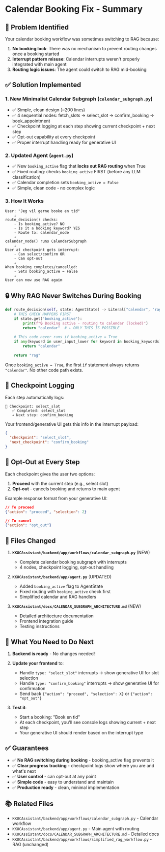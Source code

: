 # Calendar Booking Fix - Summary

## 🐛 Problem Identified

Your calendar booking workflow was sometimes switching to RAG because:

1. **No booking lock**: There was no mechanism to prevent routing changes once a booking started
2. **Interrupt pattern misuse**: Calendar interrupts weren't properly integrated with main agent
3. **Routing logic issues**: The agent could switch to RAG mid-booking

## ✅ Solution Implemented

### 1. **New Minimalist Calendar Subgraph** (`calendar_subgraph.py`)
- ✅ Simple, clean design (~200 lines)
- ✅ 4 sequential nodes: fetch_slots → select_slot → confirm_booking → book_appointment
- ✅ Checkpoint logging at each step showing current checkpoint + next step
- ✅ Opt-out capability at every checkpoint
- ✅ Proper interrupt handling ready for generative UI

### 2. **Updated Agent** (`agent.py`)
- ✅ New `booking_active` flag that **locks out RAG routing** when True
- ✅ Fixed routing: checks `booking_active` FIRST (before any LLM classification)
- ✅ Calendar completion sets `booking_active = False`
- ✅ Simple, clean code - no complex logic

### 3. **How It Works**

```
User: "Jeg vil gerne booke en tid"
    ↓
route_decision() checks:
    - Is booking_active? NO
    - Is it a booking keyword? YES
    - Route to: calendar_node
    ↓
calendar_node() runs CalendarSubgraph
    ↓
User at checkpoint gets interrupt:
    - Can select/confirm OR
    - Can opt-out
    ↓
When booking completes/cancelled:
    - Sets booking_active = False
    ↓
User can now use RAG again
```

## 🔒 Why RAG Never Switches During Booking

```python
def route_decision(self, state: AgentState) -> Literal["calendar", "rag"]:
    # THIS CHECK HAPPENS FIRST
    if state.get("booking_active"):
        print(f"🔒 Booking active - routing to calendar (locked)")
        return "calendar"  # ← ONLY THIS IS POSSIBLE
    
    # This code never runs if booking_active = True
    if any(keyword in user_input_lower for keyword in booking_keywords):
        return "calendar"
    
    return "rag"
```

Once `booking_active = True`, the first `if` statement always returns `"calendar"`. No other code path exists.

## 📍 Checkpoint Logging

Each step automatically logs:

```
📍 Checkpoint: select_slot
   ✅ Completed: select_slot
   → Next step: confirm_booking
```

Your frontend/generative UI gets this info in the interrupt payload:
```json
{
  "checkpoint": "select_slot",
  "next_checkpoint": "confirm_booking"
}
```

## 🛑 Opt-Out at Every Step

Each checkpoint gives the user two options:
1. **Proceed** with the current step (e.g., select slot)
2. **Opt-out** - cancels booking and returns to main agent

Example response format from your generative UI:
```json
// To proceed
{"action": "proceed", "selection": 2}

// To cancel
{"action": "opt_out"}
```

## 📂 Files Changed

1. **`KKUCAssistant/backend/app/workflows/calendar_subgraph.py`** (NEW)
   - Complete calendar booking subgraph with interrupts
   - 4 nodes, checkpoint logging, opt-out handling

2. **`KKUCAssistant/backend/app/agent.py`** (UPDATED)
   - Added `booking_active` flag to AgentState
   - Fixed routing with `booking_active` check first
   - Simplified calendar and RAG handlers

3. **`KKUCAssistant/docs/CALENDAR_SUBGRAPH_ARCHITECTURE.md`** (NEW)
   - Detailed architecture documentation
   - Frontend integration guide
   - Testing instructions

## 🚀 What You Need to Do Next

1. **Backend is ready** - No changes needed!
2. **Update your frontend** to:
   - Handle `type: "select_slot"` interrupts → show generative UI for slot selection
   - Handle `type: "confirm_booking"` interrupts → show generative UI for confirmation
   - Send back `{"action": "proceed", "selection": X}` or `{"action": "opt_out"}`

3. **Test it**:
   - Start a booking: "Book en tid"
   - At each checkpoint, you'll see console logs showing current + next step
   - Your generative UI should render based on the interrupt type

## ✅ Guarantees

- ✅ **No RAG switching during booking** - booking_active flag prevents it
- ✅ **Clear progress tracking** - checkpoint logs show where you are and what's next
- ✅ **User control** - can opt-out at any point
- ✅ **Simple code** - easy to understand and maintain
- ✅ **Production ready** - clean, minimal implementation

## 📚 Related Files

- `KKUCAssistant/backend/app/workflows/calendar_subgraph.py` - Calendar workflow
- `KKUCAssistant/backend/app/agent.py` - Main agent with routing
- `KKUCAssistant/docs/CALENDAR_SUBGRAPH_ARCHITECTURE.md` - Detailed docs
- `KKUCAssistant/backend/app/workflows/simplified_rag_workflow.py` - RAG (unchanged)
